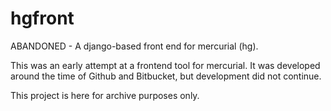 # hgfront
ABANDONED - A django-based front end for mercurial (hg).

This was an early attempt at a frontend tool for mercurial.  It was developed around the time of Github and Bitbucket, but
development did not continue.

This project is here for archive purposes only.
